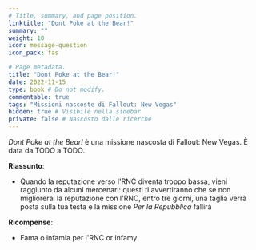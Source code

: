 ```yaml
---
# Title, summary, and page position.
linktitle: "Dont Poke at the Bear!" 
summary: ""
weight: 10
icon: message-question
icon_pack: fas

# Page metadata.
title: "Dont Poke at the Bear!"
date: 2022-11-15
type: book # Do not modify.
commentable: true
tags: "Missioni nascoste di Fallout: New Vegas"
hidden: true # Visibile nella sidebar
private: false # Nascosto dalle ricerche
---
```


<div class="fnv">


*Dont Poke at the Bear!* è una missione nascosta di Fallout: New Vegas. È data da TODO a TODO.


**Riassunto**:
- Quando la reputazione verso l'RNC diventa troppo bassa, vieni raggiunto da alcuni mercenari: questi ti avvertiranno che se non migliorerai la reputazione con l'RNC, entro tre giorni, una taglia verrà posta sulla tua testa e la missione *Per la Repubblica* fallirà




**Ricompense**:
- Fama o infamia per l'RNC or infamy


</div>


